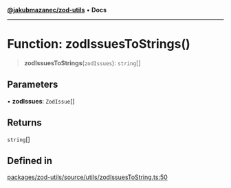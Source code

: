 [**@jakubmazanec/zod-utils**](../README.md) • **Docs**

---

# Function: zodIssuesToStrings()

> **zodIssuesToStrings**(`zodIssues`): `string`[]

## Parameters

• **zodIssues**: `ZodIssue`[]

## Returns

`string`[]

## Defined in

[packages/zod-utils/source/utils/zodIssuesToString.ts:50](https://github.com/jakubmazanec/tools/blob/e8ae4d79f84effbab1b79b1c88222a54b84f3504/packages/zod-utils/source/utils/zodIssuesToString.ts#L50)
